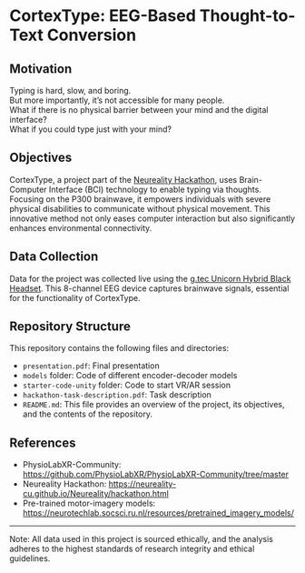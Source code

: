 # CortexType: EEG-Based Thought-to-Text Conversion

## Motivation 

Typing is hard, slow, and boring.   
But more importantly, it’s not accessible for many people.    
What if there is no physical barrier between your mind and the digital interface?     
What if you could type just with your mind?

## Objectives

CortexType, a project part of the [Neureality Hackathon](https://neureality-cu.github.io/Neureality/hackathon.html), uses Brain-Computer Interface (BCI) technology to enable typing via thoughts. Focusing on the P300 brainwave, it empowers individuals with severe physical disabilities to communicate without physical movement. This innovative method not only eases computer interaction but also significantly enhances environmental connectivity.

## Data Collection
Data for the project was collected live using the [g.tec Unicorn Hybrid Black Headset](https://www.gtec.at/product/unicorn-hybrid-black/). This 8-channel EEG device captures brainwave signals, essential for the functionality of CortexType.

## Repository Structure
This repository contains the following files and directories:
- `presentation.pdf`: Final presentation
- `models` folder: Code of different encoder-decoder models 
- `starter-code-unity` folder: Code to start VR/AR session
- `hackathon-task-description.pdf`: Task description
- `README.md`: This file provides an overview of the project, its objectives, and the contents of the repository.

## References
- PhysioLabXR-Community: https://github.com/PhysioLabXR/PhysioLabXR-Community/tree/master
- Neureality Hackathon: https://neureality-cu.github.io/Neureality/hackathon.html
- Pre-trained motor-imagery models: https://neurotechlab.socsci.ru.nl/resources/pretrained_imagery_models/

---
Note: All data used in this project is sourced ethically, and the analysis adheres to the highest standards of research integrity and ethical guidelines.
